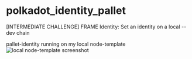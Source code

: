 # polkadot_identity_pallet
[INTERMEDIATE CHALLENGE] FRAME Identity: Set an identity on a local --dev chain

pallet-identity running on my local node-template
![local node-template screenshot](https://github.com/rpruizc/polkadot-identity-pallet/blob/main/local_pallet-identity.png)
